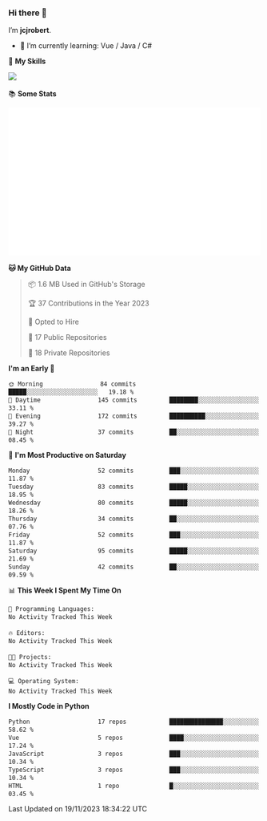 ### Hi there 👋

I’m **jcjrobert**.

- 🌱 I’m currently learning: Vue / Java / C#

🌟 **My Skills**

![](https://img.shields.io/badge/-Python-3e74a2?style=flat-square&logo=Python&logoColor=fff)

📚 **Some Stats**

![](https://github.com/jcjrobert/github-stats/blob/master/generated/overview.svg)

<!--START_SECTION:waka-->
**🐱 My GitHub Data** 

> 📦 1.6 MB Used in GitHub's Storage 
 > 
> 🏆 37 Contributions in the Year 2023
 > 
> 💼 Opted to Hire
 > 
> 📜 17 Public Repositories 
 > 
> 🔑 18 Private Repositories 
 > 
**I'm an Early 🐤** 

```text
🌞 Morning                84 commits          █████░░░░░░░░░░░░░░░░░░░░   19.18 % 
🌆 Daytime                145 commits         ████████░░░░░░░░░░░░░░░░░   33.11 % 
🌃 Evening                172 commits         ██████████░░░░░░░░░░░░░░░   39.27 % 
🌙 Night                  37 commits          ██░░░░░░░░░░░░░░░░░░░░░░░   08.45 % 
```
📅 **I'm Most Productive on Saturday** 

```text
Monday                   52 commits          ███░░░░░░░░░░░░░░░░░░░░░░   11.87 % 
Tuesday                  83 commits          █████░░░░░░░░░░░░░░░░░░░░   18.95 % 
Wednesday                80 commits          █████░░░░░░░░░░░░░░░░░░░░   18.26 % 
Thursday                 34 commits          ██░░░░░░░░░░░░░░░░░░░░░░░   07.76 % 
Friday                   52 commits          ███░░░░░░░░░░░░░░░░░░░░░░   11.87 % 
Saturday                 95 commits          █████░░░░░░░░░░░░░░░░░░░░   21.69 % 
Sunday                   42 commits          ██░░░░░░░░░░░░░░░░░░░░░░░   09.59 % 
```


📊 **This Week I Spent My Time On** 

```text
💬 Programming Languages: 
No Activity Tracked This Week

🔥 Editors: 
No Activity Tracked This Week

🐱‍💻 Projects: 
No Activity Tracked This Week

💻 Operating System: 
No Activity Tracked This Week
```

**I Mostly Code in Python** 

```text
Python                   17 repos            ███████████████░░░░░░░░░░   58.62 % 
Vue                      5 repos             ████░░░░░░░░░░░░░░░░░░░░░   17.24 % 
JavaScript               3 repos             ███░░░░░░░░░░░░░░░░░░░░░░   10.34 % 
TypeScript               3 repos             ███░░░░░░░░░░░░░░░░░░░░░░   10.34 % 
HTML                     1 repo              █░░░░░░░░░░░░░░░░░░░░░░░░   03.45 % 
```




 Last Updated on 19/11/2023 18:34:22 UTC
<!--END_SECTION:waka-->
